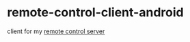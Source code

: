 remote-control-client-android
=============================

client for my [remote control server](https://github.com/exromany/remote-control-server)

